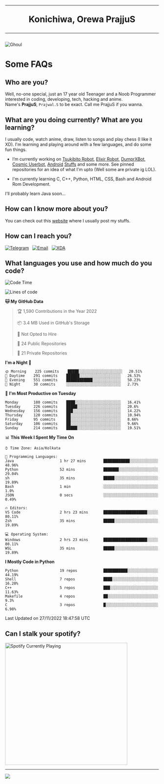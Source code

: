 <h1 align="center"><hr>Konichiwa, Orewa PrajjuS<hr></h1>


<img src="https://telegra.ph/file/6041d22c64479ee5ff802.jpg" alt="Ghoul"/>


<h1>Some FAQs</h1>


<h2>Who are you?</h2>

Well, no-one special, just an 17 year old Teenager and a Noob Programmer interested in coding, developing, tech, hacking and anime.
<br>
Name's <b>PrajjuS</b>, <code>Prajwal.S</code> to be exact. Call me PrajjuS if you wanna.


<h2>What are you doing currently? What are you learning?</h2>

I usually code, watch anime, draw, listen to songs and play chess (I like it XD). I'm learning and playing around with a few languages, and do some fun things.

- I’m currently working on <a href="Https://t.me/PrajjuSAssistantBot">Tsukibito Robot</a>, <a href="https://t.me/projectelixir_bot">Elixir Robot</a>, <a href="https://t.me/DumprXBot">DumprXBot</a>, <a href="https://github.com/SkyLab-Devs/CosmicUserbot">Cosmic Userbot</a>, <a href="https://github.com/Noob-OS">Android</a> <a href="https://github.com/PrajjuS/device_xiaomi_vince">Stuffs</a> and some more. See pinned repositories for an idea of what I'm upto (Well some are private ig LOL).

- I'm currently learning C, C++, Python, HTML, CSS, Bash and Android Rom Development.

I'll probably learn Java soon...


<h2>How can I know more about you?</h2>

You can check out this <a href="https://prajjus.tk">website</a> where I usually post my stuffs.


<h2>How can I reach you?</h2>

<a href="https://t.me/PrajjuS"><img src="https://img.shields.io/badge/PrajjuS-2CA5E0?style=flat-square&logo=telegram&logoColor=white" alt="Telegram"/></a>&nbsp;&nbsp;&nbsp;<a href="theprajjus@gmail.com"><img src="https://img.shields.io/badge/theprajjus@gmail.com-D14836?style=flat-square&logo=gmail&logoColor=white" alt="Email"/></a>&nbsp;&nbsp;&nbsp;<a href="https://forum.xda-developers.com/m/prajjus.10388799/"><img src="https://img.shields.io/badge/PrajjuS-F59714?style=flat-square&logo=xda-developers&logoColor=white" alt="XDA"/></a>


<h2>What languages you use and how much do you code?</h2>

<!--START_SECTION:waka-->
![Code Time](http://img.shields.io/badge/Code%20Time-182%20hrs%2023%20mins-blue)

![Lines of code](https://img.shields.io/badge/From%20Hello%20World%20I%27ve%20Written-28%20Thousand%20lines%20of%20code-blue)

**🐱 My GitHub Data** 

> 🏆 1,590 Contributions in the Year 2022
 > 
> 📦 3.4 MB Used in GitHub's Storage 
 > 
> 🚫 Not Opted to Hire
 > 
> 📜 24 Public Repositories 
 > 
> 🔑 21 Private Repositories  
 > 
**I'm a Night 🦉** 

```text
🌞 Morning    225 commits    █████░░░░░░░░░░░░░░░░░░░░   20.51% 
🌆 Daytime    291 commits    ██████░░░░░░░░░░░░░░░░░░░   26.53% 
🌃 Evening    551 commits    ████████████░░░░░░░░░░░░░   50.23% 
🌙 Night      30 commits     ░░░░░░░░░░░░░░░░░░░░░░░░░   2.73%

```
📅 **I'm Most Productive on Tuesday** 

```text
Monday       180 commits    ████░░░░░░░░░░░░░░░░░░░░░   16.41% 
Tuesday      226 commits    █████░░░░░░░░░░░░░░░░░░░░   20.6% 
Wednesday    156 commits    ███░░░░░░░░░░░░░░░░░░░░░░   14.22% 
Thursday     120 commits    ██░░░░░░░░░░░░░░░░░░░░░░░   10.94% 
Friday       95 commits     ██░░░░░░░░░░░░░░░░░░░░░░░   8.66% 
Saturday     106 commits    ██░░░░░░░░░░░░░░░░░░░░░░░   9.66% 
Sunday       214 commits    █████░░░░░░░░░░░░░░░░░░░░   19.51%

```


📊 **This Week I Spent My Time On** 

```text
⌚︎ Time Zone: Asia/Kolkata

💬 Programming Languages: 
Java                     1 hr 27 mins        ████████████░░░░░░░░░░░░░   48.96% 
Python                   52 mins             ███████░░░░░░░░░░░░░░░░░░   29.04% 
sh                       35 mins             █████░░░░░░░░░░░░░░░░░░░░   19.89% 
Bash                     1 min               ░░░░░░░░░░░░░░░░░░░░░░░░░   1.0% 
JSON                     0 secs              ░░░░░░░░░░░░░░░░░░░░░░░░░   0.49%

🔥 Editors: 
VS Code                  2 hrs 23 mins       ████████████████████░░░░░   80.11% 
Zsh                      35 mins             █████░░░░░░░░░░░░░░░░░░░░   19.89%

💻 Operating System: 
Windows                  2 hrs 23 mins       ████████████████████░░░░░   80.11% 
WSL                      35 mins             █████░░░░░░░░░░░░░░░░░░░░   19.89%

```

**I Mostly Code in Python** 

```text
Python                   19 repos            ███████████░░░░░░░░░░░░░░   44.19% 
Shell                    7 repos             ████░░░░░░░░░░░░░░░░░░░░░   16.28% 
C++                      5 repos             ███░░░░░░░░░░░░░░░░░░░░░░   11.63% 
Makefile                 4 repos             ██░░░░░░░░░░░░░░░░░░░░░░░   9.3% 
C                        3 repos             █░░░░░░░░░░░░░░░░░░░░░░░░   6.98%

```



 Last Updated on 27/11/2022 18:47:58 UTC
<!--END_SECTION:waka-->


<h2>Can I stalk your spotify?</h2>

<a href="https://open.spotify.com/user/cotgk31v4nhw20gs5adb29jq5"><img src="https://spotify-readme-prajjus.vercel.app/api?theme=dark&rainbow=true" alt="Spotify Currently Playing" width="400px"/></a>


<hr>


<img src="https://komarev.com/ghpvc/?username=prajjus&label=Profile%20Views&color=000000&style=flat">
